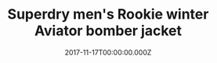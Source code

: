 ---
campaign-uuid: "c-dc65e90d-633a-4dd2-8a81-3cbcbed0de37"
type: "Product"
category: "Fashion"
date: "2017-11-17T00:00:00.000Z"
end-date: "2017-12-21T00:00:00.000Z"
disable-form: false
is_promoted: false
has_entry_page: false
title: "Superdry men's Rookie winter Aviator bomber jacket"
competition-description: "This jacket is great for keeping you warm during those colder\
  \ months and features a lining consisting of Sherpa and quilting, two front popper\
  \ fastened pockets, a zipper fastening and ribbed cuffs and hem. The Rookie winter\
  \ Aviator bomber jacket is finished with a Superdry International logo patch on\
  \ one sleeve and a Superdry logo tab on one pocket."
banner-img: "superdry-main_image.jpg"
logo-left-href: "https://www.superdry.com/mens/jackets/bomber-jackets/details/70532/rookie-winter-aviator-bomber-jacket-beige"
logo-left-image: "superdry-logo.png"
logo-left-title: "Superdry"
has-winner: false
---